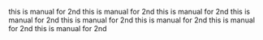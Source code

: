 this is manual for 2nd
this is manual for 2nd
this is manual for 2nd
this is manual for 2nd
this is manual for 2nd
this is manual for 2nd
this is manual for 2nd
this is manual for 2nd
